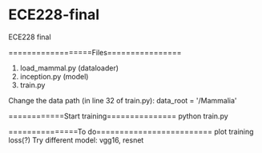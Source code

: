 # ECE228-final
ECE228 final

==================Files================
1. load_mammal.py (dataloader)
2. inception.py (model)
3. train.py

Change the data path (in line 32 of train.py):
data_root = '<your path>/Mammalia'

============Start training===============
python train.py

===============To do=========================
plot training loss(?)
Try different model: vgg16, resnet
